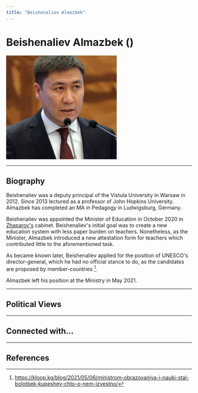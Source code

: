 ```yaml
---
title: "Beishenaliev Almazbek"
---
```


# Beishenaliev Almazbek ()

![img](../assets/images/beishenaliev_almazbek.png)

_ _ _

## Biography

Beishenaliev was a deputy principal of the Vistula University in Warsaw in 2012. Since 2013 lectured as a professor of John Hopkins University. Almazbek has completed an MA in Pedagogy in Ludwigsburg, Germany. 

Beishenaliev was appointed the Minister of Education in October 2020 in [Zhaparov's](zhaparov_sadyr.md) cabinet. Beishenaliev's initial goal was to create a new education system with less paper burden on teachers. Nonetheless, as the Minister, Almazbek introduced a new attestation form for teachers which contributed little to the aforementioned task.

As became known later, Beishenaliev applied for the position of UNESCO's director-general, which he had no official stance to do, as the candidates are proposed by member-countries [^1].

Almazbek left his position at the Ministry in May 2021.


_ _ _

## Political Views

_ _ _ 

## Connected with...

_ _ _

## References

[^1]: https://kloop.kg/blog/2021/05/06/ministrom-obrazovaniya-i-nauki-stal-bolotbek-kupeshev-chto-o-nem-izvestno/
